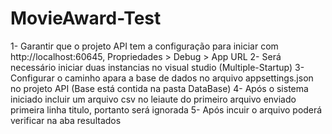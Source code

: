 # MovieAward-Test

1- Garantir que o projeto API tem a configuração para iniciar com http://localhost:60645, Propriedades > Debug > App URL
2- Será necessário iniciar duas instancias no visual studio (Multiple-Startup)
3- Configurar o caminho apara a base de dados no arquivo appsettings.json no projeto API (Base está contida na pasta DataBase)
4- Após o sistema iniciado incluir um arquivo csv no leiaute do primeiro arquivo enviado primeira linha titulo, portanto será ignorada
5- Após incuir o arquivo poderá verificar na aba resultados
